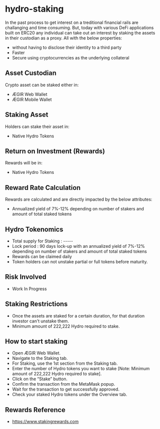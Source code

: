 # hydro-staking

In the past process to get interest on a treditional financial rails are challanging and time consuming. But, today with various DeFi applications built on ERC20 any individual can take out an interest by staking the assets in their custodian as a proxy. All with the below properties:

- without having to disclose their identity to a third party
- Faster
- Secure using cryptocurrencies as the underlying collateral

## Asset Custodian
Crypto asset can be staked either in:
- ÆGIR Web Wallet
- ÆGIR Mobile Wallet

## Staking Asset
Holders can stake their asset in:
- Native Hydro Tokens

## Return on Investment (Rewards)
Rewards will be in:
- Native Hydro Tokens

## Reward Rate Calculation 
Rewards are calculated and are directly impacted by the below attributes:
- Annualized yield of 7%-12% depending on number of stakers and amount of total staked tokens

## Hydro Tokenomics
- Total supply for Staking : -----
- Lock period : 90 days lock-up with an annualized yield of 7%-12% depending on number of stakers and amount of total staked tokens
- Rewards can be claimed daily
- Token holders can not unstake partial or full tokens before maturity.

## Risk Involved
- Work In Progress

## Staking Restrictions
- Once the assets are staked for a certain duration, for that duration investor can't unstake them.
- Minimum amount of 222,222 Hydro required to stake.

## How to start staking
- Open ÆGIR Web Wallet.
- Navigate to the Staking tab.
- For Staking, use the 1st section from the Staking tab.
- Enter the number of Hydro tokens you want to stake [Note: Minimum amount of 222,222 Hydro required to stake].
- Click on the “Stake” button.
- Confirm the transaction from the MetaMask popup.
- Wait for the transaction to get successfully approved.
- Check your staked Hydro tokens under the Overview tab.

## Rewards Reference
- https://www.stakingrewards.com

